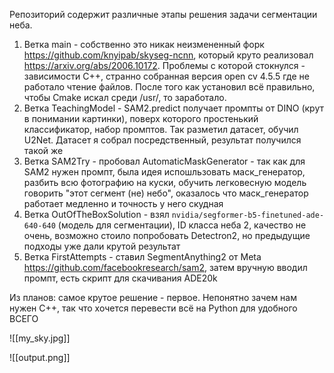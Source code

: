 Репозиторий содержит различные этапы решения задачи сегментации неба. 
1. Ветка main - собственно это никак неизмененный форк https://github.com/knyipab/skyseg-ncnn, который круто реализовал https://arxiv.org/abs/2006.10172. Проблемы с которой стокнулся - зависимости C++, странно собранная версия open cv 4.5.5 где не работало чтение файлов. После того как установил всё правильно, чтобы Cmake искал среди /usr/, то заработало.
2. Ветка TeachingModel - SAM2.predict  получает промпты от DINO (крут в понимании картинки), поверх которого простенький классификатор, набор промптов. Так разметил датасет, обучил U2Net. Датасет я собрал посредственный, результат получился такой же
3. Ветка SAM2Try - пробовал AutomaticMaskGenerator - так как для SAM2 нужен промпт, была идея испошльзовать маск_генератор, разбить всю фотографию на куски, обучить легковесную модель говорить "этот сегмент (не) небо", оказалось что маск_генератор работает медленно и точность у него скудная
4. Ветка OutOfTheBoxSolution - взял `nvidia/segformer-b5-finetuned-ade-640-640` (модель для сегментации), ID класса неба 2, качество не очень, возможно стоило попробовать Detectron2, но предыдущие подходы уже дали крутой результат
5. Ветка FirstAttempts - ставил SegmentAnything2 от Meta https://github.com/facebookresearch/sam2, затем вручную вводил промпт, есть скрипт для скачивания ADE20k

Из планов: самое крутое решение - первое. Непонятно зачем нам нужен C++, так что хочется перевести всё на Python для удобного ВСЕГО


  
![[my_sky.jpg]]


![[output.png]]
